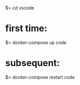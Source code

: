 $> cd vscode

# first time:
$> docker-compose up code

# subsequent:
$> docker-compose restart code
